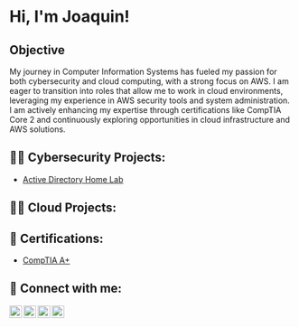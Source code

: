 <h1>Hi, I'm Joaquin! </h1> 

## Objective

My journey in Computer Information Systems has fueled my passion for both cybersecurity and cloud computing, with a strong focus on AWS. I am eager to transition into roles that allow me to work in cloud environments, leveraging my experience in AWS security tools and system administration. I am actively enhancing my expertise through certifications like CompTIA Core 2 and continuously exploring opportunities in cloud infrastructure and AWS solutions. 

<h2>👨‍💻 Cybersecurity Projects:</h2>

  - [Active Directory Home Lab](https://github.com/jcruz714/ActiveDirectoryLab/tree/main)

<h2>👨‍💻 Cloud Projects:</h2>

<h2> 📄 Certifications:</h2>

  - [CompTIA A+](https://www.credly.com/badges/1f116ae5-180b-49f9-99b4-0c81d99b329f/public_url)


<h2> 🤳 Connect with me:</h2>

[<img align="left" alt="JoaquinCruz | YouTube" width="22px" src="https://cdn.jsdelivr.net/npm/simple-icons@v3/icons/youtube.svg" />][youtube]
[<img align="left" alt="JoaquinCruz | Twitter" width="22px" src="https://cdn.jsdelivr.net/npm/simple-icons@v3/icons/twitter.svg" />][twitter]
[<img align="left" alt="JoaquinCruz | LinkedIn" width="22px" src="https://cdn.jsdelivr.net/npm/simple-icons@v3/icons/linkedin.svg" />][linkedin]
[<img align="left" alt="JoaquinCruz | Instagram" width="22px" src="https://cdn.jsdelivr.net/npm/simple-icons@v3/icons/instagram.svg" />][instagram]

[twitter]: https://twitter.com
[youtube]: https://www.youtube.com
[instagram]: https://www.instagram.com
[linkedin]: https://www.linkedin.com/in/joaquin-cruz/

<!--
**jcruz714/jcruz714** is a ✨ _special_ ✨ repository because its `README.md` (this file) appears on your GitHub profile.

Here are some ideas to get you started:

- 🔭 I’m currently working on ...
- 🌱 I’m currently learning ...
- 👯 I’m looking to collaborate on ...
- 🤔 I’m looking for help with ...
- 💬 Ask me about ...
- 📫 How to reach me: ...
- 😄 Pronouns: ...
- ⚡ Fun fact: ...
-->
